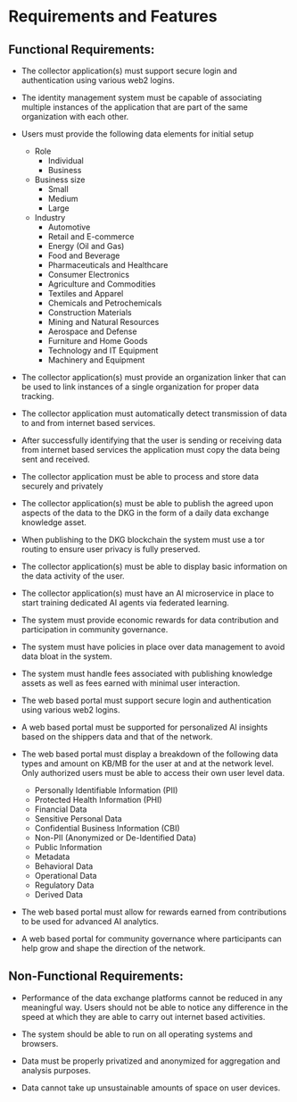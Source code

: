 # Requirements and Features
## Functional Requirements:
- The collector application(s) must support secure login and authentication using various web2 logins.

- The identity management system must be capable of associating multiple instances of the application that are part of the same organization with each other.

- Users must provide the following data elements for initial setup
    - Role
        - Individual
        - Business
    - Business size
        - Small 
        - Medium
        - Large
    - Industry
        - Automotive
        - Retail and E-commerce
        - Energy (Oil and Gas)
        - Food and Beverage
        - Pharmaceuticals and Healthcare
        - Consumer Electronics
        - Agriculture and Commodities
        - Textiles and Apparel
        - Chemicals and Petrochemicals
        - Construction Materials
        - Mining and Natural Resources
        - Aerospace and Defense
        - Furniture and Home Goods
        - Technology and IT Equipment
        - Machinery and Equipment
- The collector application(s) must provide an organization linker that can be used to link instances of a single organization for proper data tracking. 

- The collector application must automatically detect transmission of data to and from internet based services.

- After successfully identifying that the user is sending or receiving data from internet based services the application must copy the data being sent and received.

- The collector application must be able to process and store data securely and privately

- The collector application(s) must be able to publish the agreed upon aspects of the data to the DKG in the form of a daily data exchange knowledge asset. 

- When publishing to the DKG blockchain the system must use a tor routing to ensure user privacy is fully preserved. 

- The collector application(s) must be able to display basic information on the data activity of the user. 

- The collector application(s) must have an AI microservice in place to start training dedicated AI agents via federated learning.

- The system must provide economic rewards for data contribution and participation in community governance.

- The system must have policies in place over data management to avoid data bloat in the system.

- The system must handle fees associated with publishing knowledge assets as well as fees earned with minimal user interaction. 

- The web based portal must support secure login and authentication using various web2 logins.

- A web based portal must be supported for personalized AI insights based on the shippers data and that of the network.

- The web based portal must display a breakdown of the following data types and amount on KB/MB for the user at and at the network level. Only authorized users must be able to access their own user level data. 
    - Personally Identifiable Information (PII)
    - Protected Health Information (PHI)
    - Financial Data
    - Sensitive Personal Data
    - Confidential Business Information (CBI)
    - Non-PII (Anonymized or De-Identified Data)
    - Public Information
    - Metadata
    - Behavioral Data
    - Operational Data
    - Regulatory Data
    - Derived Data
- The web based portal must allow for rewards earned from contributions to be used for advanced AI analytics.

- A web based portal for community governance where participants can help grow and shape the direction of the network.

## Non-Functional Requirements:
- Performance of the data exchange platforms cannot be reduced in any meaningful way. Users should not be able to notice any difference in the speed at which they are able to carry out internet based activities.

- The system should be able to run on all operating systems and browsers.

- Data must be properly privatized and anonymized for aggregation and analysis purposes.

- Data cannot take up unsustainable amounts of space on user devices.

